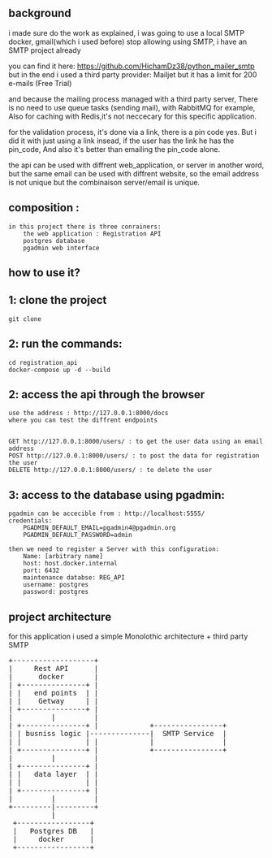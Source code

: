 ## background
i made sure do the work as explained, i was going to use a local SMTP docker,
gmail(which i used before) stop allowing using SMTP, i have an SMTP project already


you can find it here: https://github.com/HichamDz38/python_mailer_smtp
but in the end i used a third party provider: Mailjet but it has a limit for 200 e-mails (Free Trial)

and because the mailing process managed with a third party server,
There is no need to use queue tasks (sending mail), with RabbitMQ for example,
Also for caching with Redis,it's not neccecary for this specific application.

for the validation process, it's done via a link, there is a pin code yes.
But i did it with just using a link insead, if the user has the link he has the pin_code,
And also it's better than emailing the pin_code alone.

the api can be used with diffrent web_application, or server in another word,
but the same email can be used with diffrent website, so the email address is not unique
but the combinaison server/email is unique.


## composition :
    in this project there is three conrainers:
        the web application : Registration API
        postgres database
        pgadmin web interface


## how to use it?

## 1: clone the project
    git clone
## 2: run the commands:
    cd registration_api
    docker-compose up -d --build

## 2: access the api through the browser
    use the address : http://127.0.0.1:8000/docs
    where you can test the diffrent endpoints


    GET http://127.0.0.1:8000/users/ : to get the user data using an email address
    POST http://127.0.0.1:8000/users/ : to post the data for registration the user
    DELETE http://127.0.0.1:8000/users/ : to delete the user 


## 3: access to the database using pgadmin:
    pgadmin can be accecible from : http://localhost:5555/
    credentials:
        PGADMIN_DEFAULT_EMAIL=pgadmin4@pgadmin.org
        PGADMIN_DEFAULT_PASSWORD=admin

    then we need to register a Server with this configuration:
        Name: [arbitrary name]
        host: host.docker.internal
        port: 6432
        maintenance databse: REG_API
        username: postgres
        password: postgres

## project architecture

for this application i used a simple Monolothic architecture + third party SMTP
<pre>
+-------------------+
|     Rest API      | 
|      docker       |
| +---------------+ |                                     
| |   end points  | |                      
| |    Getway     | |  
| +---------------+ |
|         |         |
| +---------------+ |            +----------------+ 
| | busniss logic |--------------|  SMTP Service  | 
| |               | |            |                | 
| +---------------+ |            +----------------+ 
|         |         |
| +---------------+ |
| |   data layer  | |
| |               | | 
| +---------------+ |
|         |         |
+---------|---------+
          |
 +-----------------+ 
 |   Postgres DB   | 
 |     docker      | 
 +-----------------+
</pre>